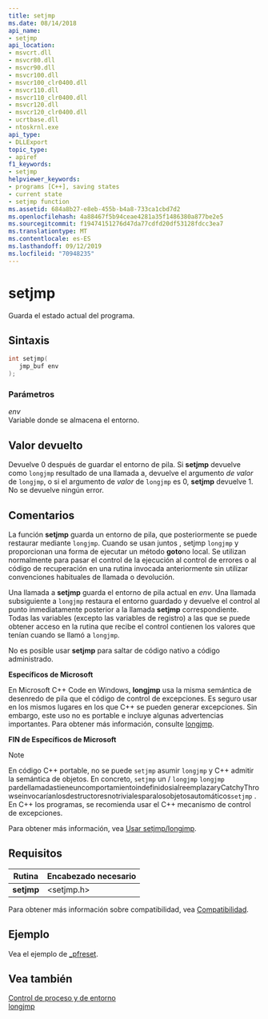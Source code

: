 ```yaml
---
title: setjmp
ms.date: 08/14/2018
api_name:
- setjmp
api_location:
- msvcrt.dll
- msvcr80.dll
- msvcr90.dll
- msvcr100.dll
- msvcr100_clr0400.dll
- msvcr110.dll
- msvcr110_clr0400.dll
- msvcr120.dll
- msvcr120_clr0400.dll
- ucrtbase.dll
- ntoskrnl.exe
api_type:
- DLLExport
topic_type:
- apiref
f1_keywords:
- setjmp
helpviewer_keywords:
- programs [C++], saving states
- current state
- setjmp function
ms.assetid: 684a8b27-e8eb-455b-b4a8-733ca1cbd7d2
ms.openlocfilehash: 4a88467f5b94ceae4281a35f1486380a877be2e5
ms.sourcegitcommit: f19474151276d47da77cdfd20df53128fdcc3ea7
ms.translationtype: MT
ms.contentlocale: es-ES
ms.lasthandoff: 09/12/2019
ms.locfileid: "70948235"
---
```

# <a name="setjmp"></a>setjmp

Guarda el estado actual del programa.

## <a name="syntax"></a>Sintaxis

```C
int setjmp(
   jmp_buf env
);
```

### <a name="parameters"></a>Parámetros

*env*<br/>
Variable donde se almacena el entorno.

## <a name="return-value"></a>Valor devuelto

Devuelve 0 después de guardar el entorno de pila. Si **setjmp** devuelve como `longjmp` resultado de una llamada a, devuelve el argumento *de valor* de `longjmp`, o si el argumento de *valor* de `longjmp` es 0, **setjmp** devuelve 1. No se devuelve ningún error.

## <a name="remarks"></a>Comentarios

La función **setjmp** guarda un entorno de pila, que posteriormente se puede restaurar mediante `longjmp`. Cuando se usan juntos , setjmp `longjmp` y proporcionan una forma de ejecutar un método **goto**no local. Se utilizan normalmente para pasar el control de la ejecución al control de errores o al código de recuperación en una rutina invocada anteriormente sin utilizar convenciones habituales de llamada o devolución.

Una llamada a **setjmp** guarda el entorno de pila actual en *env*. Una llamada subsiguiente a `longjmp` restaura el entorno guardado y devuelve el control al punto inmediatamente posterior a la llamada **setjmp** correspondiente. Todas las variables (excepto las variables de registro) a las que se puede obtener acceso en la rutina que recibe el control contienen los valores que tenían cuando se llamó a `longjmp`.

No es posible usar **setjmp** para saltar de código nativo a código administrado.

**Específicos de Microsoft**

En Microsoft C++ Code en Windows, **longjmp** usa la misma semántica de desenredo de pila que el código de control de excepciones. Es seguro usar en los mismos lugares en los que C++ se pueden generar excepciones. Sin embargo, este uso no es portable e incluye algunas advertencias importantes. Para obtener más información, consulte [longjmp](longjmp.md).

**FIN de Específicos de Microsoft**

> [!NOTE]
> En código C++ portable, no se puede `setjmp` asumir `longjmp` y C++ admitir la semántica de objetos. En concreto, `setjmp` un / `longjmp` `longjmp` pardellamadastieneuncomportamientoindefinidosialreemplazaryCatchyThrowseinvocaríanlosdestructoresnotrivialesparalosobjetosautomáticos`setjmp` . En C++ los programas, se recomienda usar el C++ mecanismo de control de excepciones.

Para obtener más información, vea [Usar setjmp/longjmp](../../cpp/using-setjmp-longjmp.md).

## <a name="requirements"></a>Requisitos

|Rutina|Encabezado necesario|
|-------------|---------------------|
|**setjmp**|\<setjmp.h>|

Para obtener más información sobre compatibilidad, vea [Compatibilidad](../../c-runtime-library/compatibility.md).

## <a name="example"></a>Ejemplo

Vea el ejemplo de [_pfreset](fpreset.md).

## <a name="see-also"></a>Vea también

[Control de proceso y de entorno](../../c-runtime-library/process-and-environment-control.md)<br/>
[longjmp](longjmp.md)
